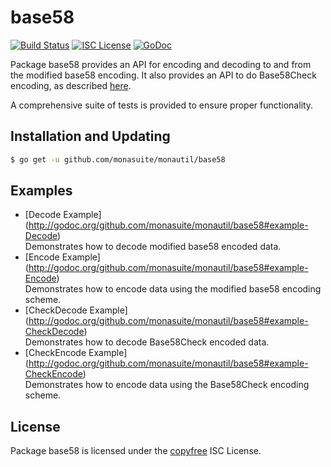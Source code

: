 base58
==========

[![Build Status](http://img.shields.io/travis/monasuite/monautil.svg)](https://travis-ci.org/monasuite/monautil)
[![ISC License](http://img.shields.io/badge/license-ISC-blue.svg)](http://copyfree.org)
[![GoDoc](http://img.shields.io/badge/godoc-reference-blue.svg)](https://pkg.go.dev/github.com/monasuite/monautil/base58)

Package base58 provides an API for encoding and decoding to and from the
modified base58 encoding.  It also provides an API to do Base58Check encoding,
as described [here](https://en.monacoin.it/wiki/Base58Check_encoding).

A comprehensive suite of tests is provided to ensure proper functionality.

## Installation and Updating

```bash
$ go get -u github.com/monasuite/monautil/base58
```

## Examples

* [Decode Example]
  (http://godoc.org/github.com/monasuite/monautil/base58#example-Decode)  
  Demonstrates how to decode modified base58 encoded data.
* [Encode Example]
  (http://godoc.org/github.com/monasuite/monautil/base58#example-Encode)  
  Demonstrates how to encode data using the modified base58 encoding scheme.
* [CheckDecode Example]
  (http://godoc.org/github.com/monasuite/monautil/base58#example-CheckDecode)  
  Demonstrates how to decode Base58Check encoded data.
* [CheckEncode Example]
  (http://godoc.org/github.com/monasuite/monautil/base58#example-CheckEncode)  
  Demonstrates how to encode data using the Base58Check encoding scheme.

## License

Package base58 is licensed under the [copyfree](http://copyfree.org) ISC
License.
